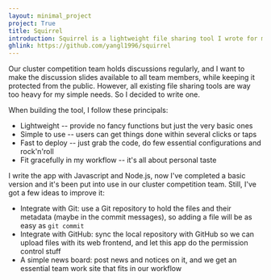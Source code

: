 ```yaml
---
layout: minimal_project
project: True
title: Squirrel
introduction: Squirrel is a lightweight file sharing tool I wrote for my own needs in Peking University Cluster Competition Team.
ghlink: https://github.com/yangl1996/squirrel
---
```


Our cluster competition team holds discussions regularly, and I want to make the discussion slides available to all team
members, while keeping it protected from the public. However, all existing file sharing tools are way too heavy for my
simple needs. So I decided to write one.

When building the tool, I follow these principals:

- Lightweight -- provide no fancy functions but just the very basic ones
- Simple to use -- users can get things done within several clicks or taps
- Fast to deploy -- just grab the code, do few essential configurations and rock'n'roll
- Fit gracefully in my workflow -- it's all about personal taste

I write the app with Javascript and Node.js, now I've completed a basic version and it's been put into use in our cluster
competition team. Still, I've got a few ideas to improve it:

- Integrate with Git: use a Git repository to hold the files and their metadata (maybe in the commit messages), so adding
a file will be as easy as ``git commit``
- Integrate with GitHub: sync the local repository with GitHub so we can upload files with its web frontend, and let this
app do the permission control stuff
- A simple news board: post news and notices on it, and we get an essential team work site that fits in our workflow
